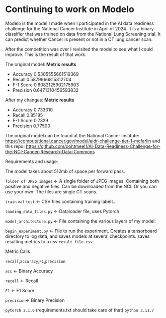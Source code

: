 # Continuing to work on Modelo
Modelo is the model I made when I participated in the AI data readiness challenge for the National Cancer Institute in April of 2024.
It is a binary classifier that was trained on data from the National Lung Screening trial. 
It can predict whether Cancer is present or not in a CT lung cancer scan. 

After the competition was over I revisited the model to see what I could improve.
This is the result of that work. 


The original model:
<b>Metric results</b> 
 * Accuracy 0.5305555661519369 
 * Recall 0.5879966815312704 
 * F-1 Score 0.6082125902175903 
 * Precision 0.6471310456593832

 After my changes:
 <b>Metric results</b> 
 * Accuracy 0.733010
 * Recall 0.85185
 * F-1 Score 0.7329
 * Precision 0.77500
 

The original model can be found at the National Cancer Institute:
https://computational.cancer.gov/model/aidr-challenge-tier-1-mcfarlin
and this repo:
https://github.com/oohtmeel1/AI-Data-Readiness-Challenge-for-the-NCI-Cancer-Research-Data-Commons

Requirements and usage:

The model takes about 512mb of space per forward pass. 

`folder of JPEG images` <- A single folder of JPEG images. Containing both positive and negative files. Can be downloaded from the NCI. Or you can use your own. The files are single CT scans.

`train` `val` `test` <- CSV files containing training labels. 

`loading_data_files.py` <- Dataloader file, uses Pytorch 

`model_architecture.py` <- File containing the various layers of my model.

`begin_experiment.py` <- File to run the experiment. Creates a tensorboard directory to log data, and saves models at several checkpoints. 
saves resulting metrics to a csv `result_file.csv`. 

Metric Calls 

`recall`,`accuracy`,`F1`,`precision`

`acc`  <- Binary Accuracy

`recall` <- Recall

`F1` <- F1 Score

`precision`<- Binary Precision

`pytorch 2.1.0` (requirements.txt should take care of that)
`python 3.11.7` 





